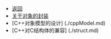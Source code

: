 * [返回](../README.md)
* [关于对象的封装](./encapsulation.md)
* [C++对象模型的设计] (./cppModel.md)
* [C++对C结构体的兼容] (./struct.md)




